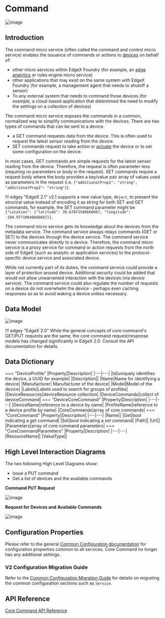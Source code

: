 # Command

![image](EdgeX_Command.png)

## Introduction

The command micro service (often called the command
and control micro service) enables the issuance of commands or actions to
[devices](../../../general/Definitions.md#device) on behalf of:

-   other micro services within EdgeX Foundry (for example, an [edge
    analytics](../../../general/Definitions.md#edge-analytics) or rules engine micro service)
-   other applications that may exist on the same system with EdgeX
    Foundry (for example, a management agent that needs to
    shutoff a sensor)
-   To any external system that needs to command those devices (for
    example, a cloud-based application that determined the need to
    modify the settings on a collection of devices)

The command micro service exposes the commands in a common, normalized
way to simplify communications with the devices. There are two types of commands that can be sent to a device.

- a GET command requests data from the device.  This is often used to request the latest sensor reading from the device.
- SET commands request to take action or [actuate](../../../general/Definitions.md#actuate) the device or to set some configuration on the device.

In most cases, GET commands are simple requests for the latest sensor reading from the device.  Therefore, the request is often parameter-less (requiring no parameters or body in the request).  SET commands require a request body where the body provides a key/value pair array of values used as parameters in the request (i.e. `{"additionalProp1": "string", "additionalProp2": "string"}`).

!!! edgey "EdgeX 2.1"
    v2.1 supports a new value type, `Object`, to present the structral value instead of encoding it as string for both SET and GET commands, for example, the SET command parameter might be `{"Location": {"latitude": 39.67872546666667, "longitude": -104.97710646666667}}`.

The command micro service gets its knowledge about the devices from the metadata service. The command service always relays commands (GET or SET) to the devices through the device service.  The command service never communicates directly to a device. Therefore, the command micro service is a proxy service for command or action requests from the north side of EdgeX (such as analytic or application services) to the protocol-specific device service and associated device.

While not currently part of its duties, the command service could provide a layer of protection around device.  Additional security could be added that would not allow unwarranted interaction with the devices (via device service).  The command service could also regulate the number of requests on a device do not overwhelm the device - perhaps even caching responses so as to avoid waking a device unless necessary.

## Data Model

![image](EdgeX_CoreCommandModel.png)

!!! edgey "EdgeX 2.0"
    While the general concepts of core command's GET/PUT requests are the same, the core command request/response models has changed significantly in EdgeX 2.0.  Consult the API documentation for details.

## Data Dictionary

=== "DeviceProfile"
    |Property|Description|
    |---|---|
    |Id|uniquely identifies the device, a UUID for example|
    |Description||
    |Name|Name for identifying a device|
    |Manufacturer| Manufacturer of the device|
    |Model|Model of the device|
    |Labels|Labels used to search for groups of profiles|
    |DeviceResources|deviceResource collection|
    |DeviceCommands|collect of deviceCommand|
=== "DeviceCoreCommand"
    |Property|Description|
    |---|---|
    |DeviceName|reference to a device by name|
    |ProfileName|reference to a device profile by name|
    |CoreCommands|array of core commands|
=== "CoreCommand"
    |Property|Description|
    |---|---|
    |Name||
    |Get|bool indicating a get command|
    |Set|bool indicating a set command|
    |Path||
    |Url||
    |Parameters|array of core command parameters|
=== "CoreCommandParameters"
    |Property|Description|
    |---|---|
    |ResourceName||
    |ValueType||

## High Level Interaction Diagrams

The two following High Level Diagrams show:

-   Issue a PUT command
-   Get a list of devices and the available commands

**Command PUT Request**

![image](EdgeX_CommandPutRequest.png)

**Request for Devices and Available Commands**

![image](EdgeX_CommandRequestForDevices.png)

## Configuration Properties

Please refer to the general [Common Configuration documentation](../../configuration/CommonConfiguration.md) for configuration properties common to all services. Core Command no longer has any additional settings.

### V2 Configuration Migration Guide

Refer to the [Common Configuration Migration Guide](../../../configuration/V2MigrationCommonConfig) for details on migrating the common configuration sections such as `Service`.

## API Reference

[Core Command API Reference](../../../api/core/Ch-APICoreCommand.md)
